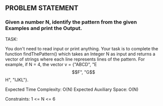 ## PROBLEM STATEMENT
### Given a number N, identify the pattern from  the given Examples and print the Output.

TASK:

You don't need to read input or print anything. Your task is to complete the function findThePattern() which takes an Integer N as input and returns a vector of strings where each line represents lines of the pattern. For example, if N = 4, the vector v = {"ABCD", "E$$F", "G$$H", "IJKL"}.

 

Expected Time Complexity: O(N)
Expected Auxiliary Space: O(N)

 

Constraints:
1 <= N <= 6
